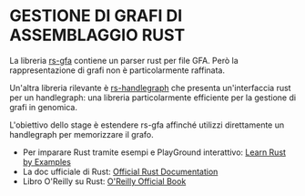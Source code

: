 # GESTIONE DI GRAFI DI ASSEMBLAGGIO RUST
La libreria [rs-gfa](https://github.com/chfi/rs-gfa) contiene un parser rust per file GFA. 
Però la rappresentazione di grafi non è particolarmente raffinata. 

Un'altra libreria rilevante è [rs-handlegraph](https://github.com/chfi/rs-handlegraph) che presenta un'interfaccia
rust per un handlegraph: una libreria particolarmente efficiente per la gestione di grafi in genomica.

L'obiettivo dello stage è estendere rs-gfa affinché utilizzi direttamente un handlegraph per memorizzare il grafo.

- Per imparare Rust tramite esempi e PlayGround interattivo: [Learn Rust by Examples](https://doc.rust-lang.org/stable/rust-by-example/)
- La doc ufficiale di Rust: [Official Rust Documentation](https://doc.rust-lang.org/book/)
- Libro O'Reilly su Rust: [O'Reilly Official Book](https://www.oreilly.com/library/view/programming-rust/9781491927274/)
